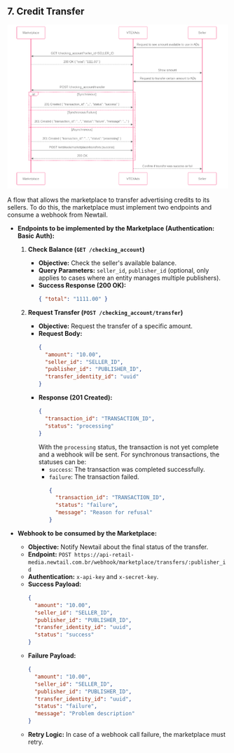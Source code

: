 ## 7. Credit Transfer

![Credit Transfer Flow](../../diagrams/images/credit-transfer.png)

A flow that allows the marketplace to transfer advertising credits to its sellers. To do this, the marketplace must implement two endpoints and consume a webhook from Newtail.

  * **Endpoints to be implemented by the Marketplace (Authentication: Basic Auth):**
    1.  **Check Balance (`GET /checking_account`)**
        *   **Objective:** Check the seller's available balance.
        *   **Query Parameters:** `seller_id`, `publisher_id` (optional, only applies to cases where an entity manages multiple publishers).
        *   **Success Response (200 OK):**
            ```json
            { "total": "1111.00" }
            ```

    2.  **Request Transfer (`POST /checking_account/transfer`)**
        *   **Objective:** Request the transfer of a specific amount.
        *   **Request Body:**
            ```json
            {
              "amount": "10.00",
              "seller_id": "SELLER_ID",
              "publisher_id": "PUBLISHER_ID",
              "transfer_identity_id": "uuid"
            }
            ```
        *   **Response (201 Created):**
            ```json
            {
              "transaction_id": "TRANSACTION_ID",
              "status": "processing"
            }
            ```
            With the `processing` status, the transaction is not yet complete and a webhook will be sent.
            For synchronous transactions, the statuses can be:
            - `success`: The transaction was completed successfully.
            - `failure`: The transaction failed.
              ```json
              {
                "transaction_id": "TRANSACTION_ID",
                "status": "failure",
                "message": "Reason for refusal"
              }
              ```

  * **Webhook to be consumed by the Marketplace:**
    *   **Objective:** Notify Newtail about the final status of the transfer.
    *   **Endpoint:** `POST https://api-retail-media.newtail.com.br/webhook/marketplace/transfers/:publisher_id`
    *   **Authentication:** `x-api-key` and `x-secret-key`.
    *   **Success Payload:**
        ```json
        {
          "amount": "10.00",
          "seller_id": "SELLER_ID",
          "publisher_id": "PUBLISHER_ID",
          "transfer_identity_id": "uuid",
          "status": "success"
        }
        ```
    *   **Failure Payload:**
        ```json
        {
          "amount": "10.00",
          "seller_id": "SELLER_ID",
          "publisher_id": "PUBLISHER_ID",
          "transfer_identity_id": "uuid",
          "status": "failure",
          "message": "Problem description"
        }
        ```
    *   **Retry Logic:** In case of a webhook call failure, the marketplace must retry.